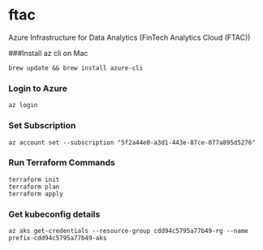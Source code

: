 # ftac
Azure Infrastructure for Data Analytics (FinTech Analytics Cloud (FTAC))

###Install az cli on Mac
```
brew update && brew install azure-cli
```

### Login to Azure
`az login`

### Set Subscription
`az account set --subscription "5f2a44e0-a3d1-443e-87ce-077a895d5276"`

### Run Terraform Commands

```
terraform init
terraform plan
terraform apply
```

### Get kubeconfig details 
```
az aks get-credentials --resource-group cdd94c5795a77b49-rg --name prefix-cdd94c5795a77b49-aks

```